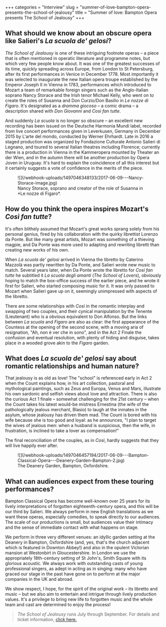+++
categories = "Interview"
slug = "summer-of-love-bampton-opera-presents-the-school-of-jealousy"
title = "Summer of love: Bampton Opera presents The School of Jealousy"
+++

## What should we know about an obscure opera like Salieri's *La scuola de' gelosi*?

*The School of Jealousy* is one of these intriguing footnote operas – a piece that is often mentioned in operatic literature and programme notes, but which very few people know about.  It was one of the greatest successes of its time, quickly spreading across Europe, from London to St Petersburg, after its first performances in Venice in December 1778.  Most importantly it was selected to inaugurate the new Italian opera troupe established by the Emperor Joseph II in Vienna in 1783, performances which introduced to Mozart a team of remarkable foreign singers such as the Anglo-Italian soprano Nancy Storace and the Irish tenor Michael Kelly, who went on to create the roles of Susanna and Don Curzio/Don Basilio in *Le nozze di Figaro*.  It's designated as a *dramma giocoso* – a comic drama – a description shared with *Don Giovanni* and *Così fan tutte*.  

And suddenly *La scuola* is no longer so obscure – an excellent new recording has been issued on the Deutsche Harmonia Mundi label, recorded from live concert performances given in Leverkusen, Germany in December 2015 by L'arte del mondo, conducted by Werner Ehrhardt.  Late in 2016 a staged production was organized by Fondazione Culturale Antonio Salieri di Legnano, and toured to several Italian theatres including Florence; currently there is a production in Vienna in the Kammeropera mounted by Theater an der Wien, and in the autumn there will be another production by Opera Joven in Uruguay.  It's hard to explain the coincidence of all this interest but it certainly suggests a vote of confidence in the merits of the piece.

<figure data-type="image">
![](/webhook-uploads/1497046348133/2017-06-09---Nancy-Storace-image.jpg)
<figcaption>Nancy Storace, soprano and creator of the role of Susanna in *Le nozze di Figaro*.</figcaption>
</figure>

## How do you think the opera inspires Mozart's *Così fan tutte*?

It's often blithely assumed that Mozart's great works sprang solely from his personal genius, fired by his collaboration with the quirky librettist Lorenzo da Ponte.  But like many great artists, Mozart was something of a thieving magpie, and Da Ponte was more used to adapting and rewriting libretti than creating new works of his own.  

When *La scuola de' gelosi* arrived in Vienna the libretto by Caterino Mazzolà was partly rewritten by Da Ponte, and Salieri wrote new music to match.  Several years later, when Da Ponte wrote the libretto for *Così fan tutte* he subtitled it *La scuola degli amanti* (*The School of Lovers*), obviously hoping to match the box-office success of the earlier piece, and he wrote it first for Salieri, who started composing music for it.  It was only passed to Mozart when Salieri gave up on it, seemingly unimpressed with aspects of the libretto.  

There are some relationships with *Così* in the romantic interplay and swapping of two couples, and their cynical manipulation by the Tenente (Lieutenant) who is a obvious equivalent to Don Alfonso.  But the links between *La scuola* and *Figaro* are also as clear:  the first appearance of the Countess at the opening of the second scene, with a moving aria of resignation, "Ah, non è ver che in sono", and in the Act 2 Finale the confusion and eventual resolution, with plenty of hiding and disguise, takes place in a wooded grove akin to the *Figaro* garden.

## What does *La scuola de' gelosi* say about romantic relationships and human nature?

That jealousy is as old as love!  The "school" is referenced early in Act 2 when the Count explains how, in his art collection, pastoral and mythological paintings, such as Zeus and Europa, Venus and Mars, illustrate his own sardonic and selfish views about love and attraction.  There is also the curious Act 1 finale – somewhat challenging for the 21st century – when the Count takes his latest would-be mistress Ernestina (the wife of the pathologically jealous merchant, Blasio) to laugh at the inmates in the asylum, whose jealousy has driven them mad.  The Count is bored with his wife because she is too good and loyal: as he announces,  "I plan to target the wives of jealous men: when a husband is suspicious, then the wife, in frustration, is inclined to take a lover as compensation!"  

The final reconciliation of the couples, as in *Così*, hardly suggests that they will live happily ever after.

<figure data-type="image">
![](/webhook-uploads/1497046457194/2017-06-09---Bampton-Classical-Opera---Deanery-Garden-Bampton-2.jpg)
<figcaption>The Deanery Garden, Bampton, Oxfordshire.</figcaption>
</figure>

## What can audiences expect from these touring performances?

Bampton Classical Opera has become well-known over 25 years for its lively interpretations of forgotten eighteenth-century opera, and this will be our third by Salieri.  We always perform in new English translations as we want these operas, especially comedies, to speak directly to our audiences.  The scale of our productions is small, but audiences value their intimacy and the sense of immediate contact with what happens on stage.  

We perform in three very different venues: an idyllic garden setting at the Deanery in Bampton, Oxfordshire (and, yes, that's the church adjacent which is featured in Downton Abbey!) and also in the opulent Victorian mansion at Westonbirt in Gloucestershire.  In London we use the appropriately 18th-century setting of St John's, Smith Square with its glorious acoustic.  We always work with outstanding casts of young professional singers, as adept in acting as in singing: many who have graced our stage in the past have gone on to perform at the major companies in the UK and abroad.  

We show respect, I hope, for the spirit of the original work – its libretto and music – but we also aim to entertain and intrigue through lively production values.  It's a privilege to bring new life to forgotten music and the whole team and cast are determined to enjoy the process!

>*The School of Jealousy* runs July through September. For details and ticket information, [click here.](http://www.bamptonopera.org/events.htm)
